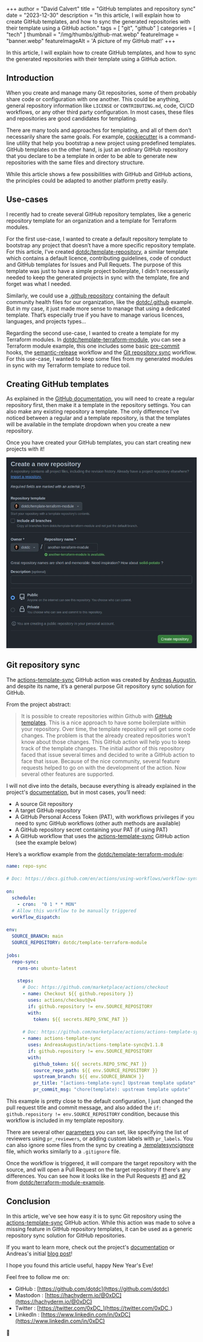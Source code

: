 +++
author = "David Calvert"
title = "GitHub templates and repository sync"
date = "2023-12-30"
description = "In this article, I will explain how to create GitHub templates, and how to sync the generated repositories with their template using a GitHub action."
tags = [
    "git", "github"
]
categories = [
    "tech"
]
thumbnail = "/img/thumbs/github-mat.webp"
featureImage = "banner.webp"
featureImageAlt = 'A picture of my GitHub mat!'
+++

<!--more-->

In this article, I will explain how to create GitHub templates, and how to sync the generated repositories with their template using a GitHub action.

## Introduction

When you create and manage many Git repositories, some of them probably share code or configuration with one another. This could be anything, general repository information like `LICENSE` or `CONTRIBUTING.md`, code, CI/CD workflows, or any other third party configuration. In most cases, these files and repositories are good candidates for templating.

There are many tools and approaches for templating, and all of them don’t necessarily share the same goals. For example, [cookiecutter](https://github.com/cookiecutter/cookiecutter) is a command-line utility that help you bootstrap a new project using predefined templates. GitHub templates on the other hand, is just an ordinary GitHub repository that you declare to be a template in order to be able to generate new repositories with the same files and directory structure.

While this article shows a few possibilities with GitHub and GitHub actions, the principles could be adapted to another platform pretty easily.

## Use-cases

I recently had to create several GitHub repository templates, like a generic repository template for an organization and a template for Terraform modules.

For the first use-case, I wanted to create a default repository template to bootstrap any project that doesn’t have a more specific repository template. For this article, I’ve created [dotdc/template-repository](https://github.com/dotdc/template-repository), a similar template which contains a default licence, contributing guidelines, code of conduct and GitHub templates for Issues and Pull Requets. The purpose of this template was just to have a simple project boilerplate, I didn't necessarily needed to keep the generated projects in sync with the template, fire and forget was what I needed.

Similarly, we could use a [.github repository](https://docs.github.com/en/communities/setting-up-your-project-for-healthy-contributions/creating-a-default-community-health-file) containing the default community health files for our organization, like the [dotdc/.github](https://github.com/dotdc/.github) example. But in my case, it just made more sense to manage that using a dedicated template. That’s especially true if you have to manage various licences, languages, and projects types…

Regarding the second use-case, I wanted to create a template for my Terraform modules. In [dotdc/template-terraform-module](https://github.com/dotdc/template-terraform-module), you can see a Terraform module example, this one includes some basic [pre-commit](https://github.com/pre-commit/pre-commit) hooks, the [semantic-release](https://github.com/semantic-release/semantic-release) workflow and the [Git repository sync](https://github.com/AndreasAugustin/actions-template-sync) workflow. For this use-case, I wanted to keep some files from my generated modules in sync with my Terraform template to reduce toil.

## Creating GitHub templates

As explained in the [GitHub documentation](https://docs.github.com/en/repositories/creating-and-managing-repositories/creating-a-template-repository), you will need to create a regular repository first, then make it a template in the repository settings. You can also make any existing repository a template. The only difference I’ve noticed between a regular and a template repository, is that the templates will be available in the template dropdown when you create a new repository.

Once you have created your GitHub templates, you can start creating new projects with it!

![Screenshot: Creation of GitHub repository using a template](create-repo.webp "Screenshot: Creation of GitHub repository using a template.")

## Git repository sync

The [actions-template-sync](https://github.com/marketplace/actions/actions-template-sync) GitHub action was created by [Andreas Augustin](https://github.com/AndreasAugustin), and despite its name, it’s a general purpose Git repository sync solution for GitHub.

From the project abstract:

> It is possible to create repositories within Github with [GitHub templates](https://docs.github.com/en/github/creating-cloning-and-archiving-repositories/creating-a-template-repository). This is a nice approach to have some boilerplate within your repository. Over time, the template repository will get some code changes. The problem is that the already created repositories won't know about those changes. This GitHub action will help you to keep track of the template changes. The initial author of this repository faced that issue several times and decided to write a GitHub action to face that issue. Because of the nice community, several feature requests helped to go on with the development of the action. Now several other features are supported.

I will not dive into the details, because everything is already explained in the project's [documentation](https://github.com/marketplace/actions/actions-template-sync#usage), but in most cases, you’ll need:

- A source Git repository
- A target GitHub repository
- A GitHub Personal Access Token (PAT), with workflows privileges if you need to sync GitHub workflows (other auth methods are available)
- A GitHub repository secret containing your PAT (if using PAT)
- A GitHub workflow that uses the [actions-template-sync](https://github.com/marketplace/actions/actions-template-sync) GitHub action (see the example below)

Here’s a workflow example from the [dotdc/template-terraform-module](https://github.com/dotdc/template-terraform-module):

```yaml
name: repo-sync

# Doc: https://docs.github.com/en/actions/using-workflows/workflow-syntax-for-github-actions

on:
  schedule:
    - cron:  "0 1 * * MON"
  # Allow this workflow to be manually triggered
  workflow_dispatch:

env:
  SOURCE_BRANCH: main
  SOURCE_REPOSITORY: dotdc/template-terraform-module

jobs:
  repo-sync:
    runs-on: ubuntu-latest

    steps:
      # Doc: https://github.com/marketplace/actions/checkout
      - name: Checkout ${{ github.repository }}
        uses: actions/checkout@v4
        if: github.repository != env.SOURCE_REPOSITORY
        with:
          token: ${{ secrets.REPO_SYNC_PAT }}

      # Doc: https://github.com/marketplace/actions/actions-template-sync
      - name: actions-template-sync
        uses: AndreasAugustin/actions-template-sync@v1.1.8
        if: github.repository != env.SOURCE_REPOSITORY
        with:
          github_token: ${{ secrets.REPO_SYNC_PAT }}
          source_repo_path: ${{ env.SOURCE_REPOSITORY }}
          upstream_branch: ${{ env.SOURCE_BRANCH }}
          pr_title: "[actions-template-sync] Upstream template update"
          pr_commit_msg: "chore(template): upstream template update"
```

This example is pretty close to the default configuration, I just changed the pull request title and commit message, and also added the `if: github.repository != env.SOURCE_REPOSITORY` condition, because this workflow is included in my template repository.

There are several other [parameters](https://github.com/AndreasAugustin/actions-template-sync#configuration-parameters) you can set, like specifying the list of reviewers using `pr_reviewers`, or adding custom labels with `pr_labels`. You can also ignore some files from the sync by creating a [.templatesyncignore](https://github.com/AndreasAugustin/actions-template-sync?tab=readme-ov-file#ignore-files) file, which works similarly to a `.gitignore` file.

Once the workflow is triggered, it will compare the target repository with the source, and will open a Pull Request on the target repository if there's any differences. You can see how it looks like in the Pull Requests [#1](https://github.com/dotdc/terraform-module-example/pull/1) and [#2](https://github.com/dotdc/terraform-module-example/pull/2) from [dotdc/terraform-module-example](https://github.com/dotdc/terraform-module-example).

## Conclusion

In this article, we've see how easy it is to sync Git repository using the [actions-template-sync](https://github.com/marketplace/actions/actions-template-sync) GitHub action. While this action was made to solve a missing feature in GitHub repository templates, it can be used as a generic repository sync solution for GitHub repositories.

If you want to learn more, check out the project's [documentation](https://github.com/AndreasAugustin/actions-template-sync?tab=readme-ov-file#actions-template-sync) or Andreas's initial [blog post](https://andreas-augustin.dev/blogs/git/git_action_sync/)!

I hope you found this article useful, happy New Year's Eve!

Feel free to follow me on:

- GitHub : [https://github.com/dotdc](https://github.com/dotdc)
- Mastodon : [https://hachyderm.io/@0xDC](https://hachyderm.io/@0xDC)
- Twitter : [https://twitter.com/0xDC_](https://twitter.com/0xDC_)
- LinkedIn : [https://www.linkedin.com/in/0xDC](https://www.linkedin.com/in/0xDC)

👋

